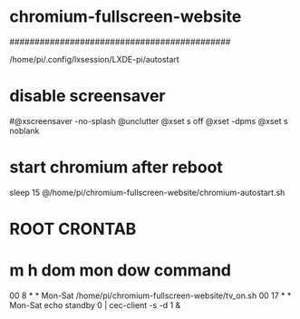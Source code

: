 # chromium-fullscreen-website

############################################

/home/pi/.config/lxsession/LXDE-pi/autostart

# disable screensaver 
#@xscreensaver -no-splash
@unclutter
@xset s off
@xset -dpms
@xset s noblank

# start chromium after reboot
sleep 15
@/home/pi/chromium-fullscreen-website/chromium-autostart.sh



# ROOT CRONTAB
# m h  dom mon dow   command
00 8 * * Mon-Sat /home/pi/chromium-fullscreen-website/tv_on.sh
00 17 * * Mon-Sat echo standby 0 | cec-client -s -d 1 &
